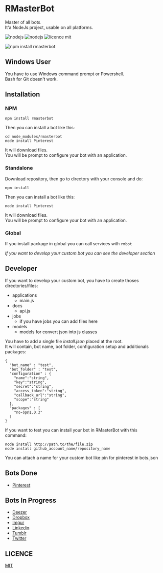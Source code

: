 # RMasterBot

Master of all bots.  
It'a NodeJs project, usable on all platforms.

![nodejs](https://img.shields.io/badge/node-%3E=4.4.4-brightgreen.svg) ![nodejs](https://img.shields.io/badge/npm-%3E=3.9.5-brightgreen.svg) ![licence mit](https://img.shields.io/badge/License-MIT-blue.svg)

![npm install rmasterbot](https://nodei.co/npm/rmasterbot.png "npm install rmasterbot")

## Windows User
You have to use Windows command prompt or Powershell.  
Bash for Git doesn't work.  

## Installation
### NPM
```
npm install rmasterbot
```
Then you can install a bot like this:
```
cd node_modules/rmasterbot
node install Pinterest
```
It will download files.  
You will be prompt to configure your bot with an application.

### Standalone
Download repository, then go to directory with your console and do:  
```
npm install
```
Then you can install a bot like this:
```
node install Pinterest  
```
It will download files.  
You will be prompt to configure your bot with an application.

### Global
If you install package in global you can call services with ```rmbot```  

*If you want to develop your custom bot you can see the developer section*

## Developer
If you want to develop your custom bot, you have to create thoses directories/files:
* applications
    * main.js
* docs
    * api.js
* jobs
    * if you have jobs you can add files here
* models
    * models for convert json into js classes

You have to add a single file *install.json* placed at the root.  
It will contain, bot name, bot folder, configuration setup and additionals packages:
```
{
  "bot_name" : "test",
  "bot_folder" : "test",
  "configuration" : {
    "name":"string",
    "key":"string",
    "secret":"string",
    "access_token":"string",
    "callback_url":"string",
    "scope":"string"
  },
  "packages" : [
    "no-op@1.0.3"
  ]
}
```

If you want to test you can install your bot in RMasterBot with this command:
```
node install http://path.to/the/file.zip  
node install github_account_name/repository_name  
```

You can attach a name for your custom bot like pin for pinterest in bots.json

## Bots Done
* [Pinterest](https://github.com/rancoud/RMBPinterest)

## Bots In Progress
* [Deezer](https://github.com/rancoud/RMBDeezer)
* [Dropbox](https://github.com/rancoud/RMBDropbox)
* [Imgur](https://github.com/rancoud/RMBImgur)
* [Linkedin](https://github.com/rancoud/RMBLinkedin)
* [Tumblr](https://github.com/rancoud/RMBTumblr)
* [Twitter](https://github.com/rancoud/RMBTwitter)

## LICENCE
[MIT](../master/LICENCE)